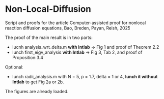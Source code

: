 # Non-Local-Diffusion
Script and proofs for the article Computer-assisted proof for nonlocal reaction diffusion equations, Bao, Breden, Payan, Reish, 2025

The proof of the main result is in two parts:
- lucnh analysis_wrt_delta.m **with Intlab** -> Fig 1 and proof of Theorem 2.2
- lunch first_eigv_analysis **with Intlab** -> Fig 3, Tab 2, and  proof of Proposition 3.4 
  
Optional:
- lunch radii_analysis.m with N = 5, p = 1.7, delta = 1 or 4, **lunch it without Intlab** to get Fig 2a or 2b.

The figures are already loaded.
